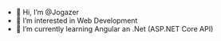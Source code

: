 - 👋 Hi, I’m @Jogazer
- 👀 I’m interested in Web Development
- 🌱 I’m currently learning Angular an .Net (ASP.NET Core API)

<!---
Jogazer/Jogazer is a ✨ special ✨ repository because its `README.md` (this file) appears on your GitHub profile.
You can click the Preview link to take a look at your changes.
--->
